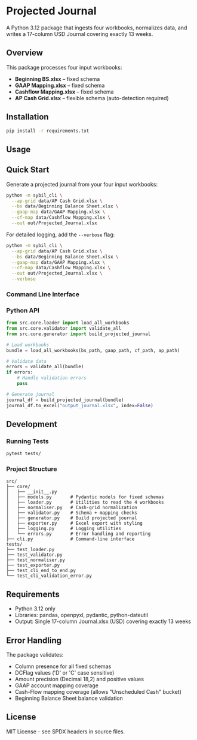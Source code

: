 # Projected Journal

A Python 3.12 package that ingests four workbooks, normalizes data, and writes a 17-column USD Journal covering exactly 13 weeks.

## Overview

This package processes four input workbooks:
- **Beginning BS.xlsx** – fixed schema
- **GAAP Mapping.xlsx** – fixed schema  
- **Cashflow Mapping.xlsx** – fixed schema
- **AP Cash Grid.xlsx** – flexible schema (auto-detection required)

## Installation

```bash
pip install -r requirements.txt
```

## Usage

## Quick Start

Generate a projected journal from your four input workbooks:

```bash
python -m sybil_cli \
  --ap-grid data/AP Cash Grid.xlsx \
  --bs data/Beginning Balance Sheet.xlsx \
  --gaap-map data/GAAP Mapping.xlsx \
  --cf-map data/Cashflow Mapping.xlsx \
  --out out/Projected_Journal.xlsx
```

For detailed logging, add the `--verbose` flag:

```bash
python -m sybil_cli \
  --ap-grid data/AP Cash Grid.xlsx \
  --bs data/Beginning Balance Sheet.xlsx \
  --gaap-map data/GAAP Mapping.xlsx \
  --cf-map data/Cashflow Mapping.xlsx \
  --out out/Projected_Journal.xlsx \
  --verbose
```

### Command Line Interface

### Python API

```python
from src.core.loader import load_all_workbooks
from src.core.validator import validate_all
from src.core.generator import build_projected_journal

# Load workbooks
bundle = load_all_workbooks(bs_path, gaap_path, cf_path, ap_path)

# Validate data
errors = validate_all(bundle)
if errors:
    # Handle validation errors
    pass

# Generate journal
journal_df = build_projected_journal(bundle)
journal_df.to_excel("output_journal.xlsx", index=False)
```

## Development

### Running Tests

```bash
pytest tests/
```

### Project Structure

```
src/
├── core/
│   ├── __init__.py
│   ├── models.py       # Pydantic models for fixed schemas
│   ├── loader.py       # Utilities to read the 4 workbooks
│   ├── normaliser.py   # Cash-grid normalization
│   ├── validator.py    # Schema + mapping checks
│   ├── generator.py    # Build projected journal
│   ├── exporter.py     # Excel export with styling
│   ├── logging.py      # Logging utilities
│   └── errors.py       # Error handling and reporting
├── cli.py              # Command-line interface
tests/
├── test_loader.py
├── test_validator.py
├── test_normaliser.py
├── test_exporter.py
├── test_cli_end_to_end.py
└── test_cli_validation_error.py
```

## Requirements

- Python 3.12 only
- Libraries: pandas, openpyxl, pydantic, python-dateutil
- Output: Single 17-column Journal.xlsx (USD) covering exactly 13 weeks

## Error Handling

The package validates:
- Column presence for all fixed schemas
- DCFlag values ('D' or 'C' case sensitive)
- Amount precision (Decimal 18,2) and positive values
- GAAP account mapping coverage
- Cash-Flow mapping coverage (allows "Unscheduled Cash" bucket)
- Beginning Balance Sheet balance validation

## License

MIT License - see SPDX headers in source files. 
